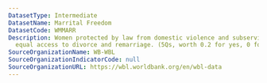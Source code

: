```yaml
---
DatasetType: Intermediate
DatasetName: Marrital Freedom
DatasetCode: WMMARR
Description: Women protected by law from domestic violence and subservience; have
  equal access to divorce and remarriage. (5Qs, worth 0.2 for yes, 0 for no).
SourceOrganizationName: WB-WBL
SourceOrganizationIndicatorCode: null
SourceOrganizationURL: https://wbl.worldbank.org/en/wbl-data
---
```


